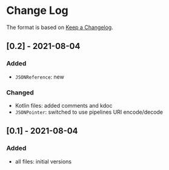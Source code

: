 # Change Log

The format is based on [Keep a Changelog](http://keepachangelog.com/).

## [0.2] - 2021-08-04
### Added
- `JSONReference`: new
### Changed
- Kotlin files: added comments and kdoc
- `JSONPointer`: switched to use pipelines URI encode/decode

## [0.1] - 2021-08-04
### Added
- all files: initial versions
